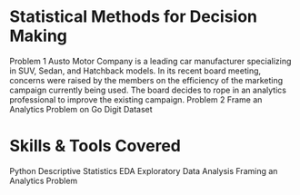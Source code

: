 # Statistical Methods for Decision Making

Problem 1 Austo Motor Company is a leading car manufacturer specializing in SUV, Sedan, and Hatchback models. In its recent board meeting, concerns were raised by the members on the efficiency of the marketing campaign currently being used. The board decides to rope in an analytics professional to improve the existing campaign. Problem 2 Frame an Analytics Problem on Go Digit Dataset

# Skills & Tools Covered

Python
Descriptive Statistics
EDA
Exploratory Data Analysis
Framing an Analytics Problem
